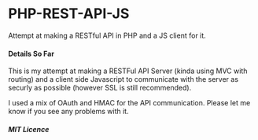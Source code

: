 # PHP-REST-API-JS
Attempt at making a RESTful API in PHP and a JS client for it.

#### Details So Far
This is my attempt at making a RESTFul API Server (kinda using MVC with routing) and a client side Javascript to communicate with the server as securly as possible (however SSL is still recommended).

I used a mix of OAuth and HMAC for the API communication. Please let me know if you see any problems with it.


##### MIT Licence
